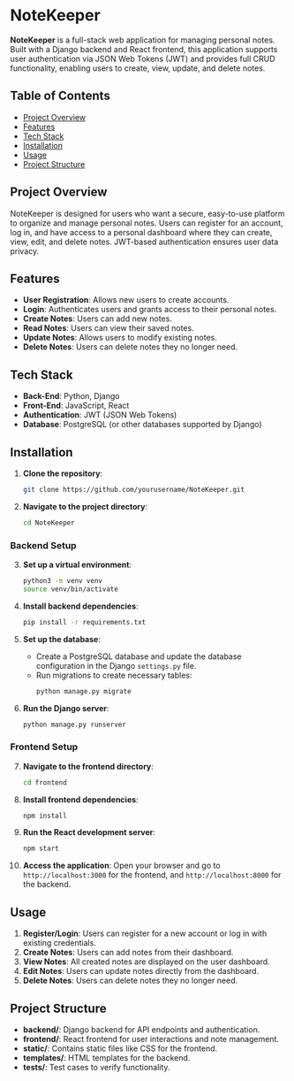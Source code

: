 # NoteKeeper

**NoteKeeper** is a full-stack web application for managing personal notes. Built with a Django backend and React frontend, this application supports user authentication via JSON Web Tokens (JWT) and provides full CRUD functionality, enabling users to create, view, update, and delete notes.

## Table of Contents
- [Project Overview](#project-overview)
- [Features](#features)
- [Tech Stack](#tech-stack)
- [Installation](#installation)
- [Usage](#usage)
- [Project Structure](#project-structure)

## Project Overview
NoteKeeper is designed for users who want a secure, easy-to-use platform to organize and manage personal notes. Users can register for an account, log in, and have access to a personal dashboard where they can create, view, edit, and delete notes. JWT-based authentication ensures user data privacy.

## Features
- **User Registration**: Allows new users to create accounts.
- **Login**: Authenticates users and grants access to their personal notes.
- **Create Notes**: Users can add new notes.
- **Read Notes**: Users can view their saved notes.
- **Update Notes**: Allows users to modify existing notes.
- **Delete Notes**: Users can delete notes they no longer need.

## Tech Stack
- **Back-End**: Python, Django
- **Front-End**: JavaScript, React
- **Authentication**: JWT (JSON Web Tokens)
- **Database**: PostgreSQL (or other databases supported by Django)

## Installation
1. **Clone the repository**:
   ```bash
   git clone https://github.com/yourusername/NoteKeeper.git
   ```
2. **Navigate to the project directory**:
   ```bash
   cd NoteKeeper
   ```

### Backend Setup
3. **Set up a virtual environment**:
   ```bash
   python3 -m venv venv
   source venv/bin/activate
   ```
4. **Install backend dependencies**:
   ```bash
   pip install -r requirements.txt
   ```
5. **Set up the database**:
   - Create a PostgreSQL database and update the database configuration in the Django `settings.py` file.
   - Run migrations to create necessary tables:
     ```bash
     python manage.py migrate
     ```

6. **Run the Django server**:
   ```bash
   python manage.py runserver
   ```

### Frontend Setup
7. **Navigate to the frontend directory**:
   ```bash
   cd frontend
   ```
8. **Install frontend dependencies**:
   ```bash
   npm install
   ```
9. **Run the React development server**:
   ```bash
   npm start
   ```

10. **Access the application**: Open your browser and go to `http://localhost:3000` for the frontend, and `http://localhost:8000` for the backend.

## Usage
1. **Register/Login**: Users can register for a new account or log in with existing credentials.
2. **Create Notes**: Users can add notes from their dashboard.
3. **View Notes**: All created notes are displayed on the user dashboard.
4. **Edit Notes**: Users can update notes directly from the dashboard.
5. **Delete Notes**: Users can delete notes they no longer need.

## Project Structure
- **backend/**: Django backend for API endpoints and authentication.
- **frontend/**: React frontend for user interactions and note management.
- **static/**: Contains static files like CSS for the frontend.
- **templates/**: HTML templates for the backend.
- **tests/**: Test cases to verify functionality.
